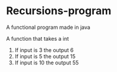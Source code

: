 # Recursions-program
A functional program made in java

A function that takes a int
1. If input is 3 the output 6
2. If input is 5 the output 15
3. If input is 10 the output 55
